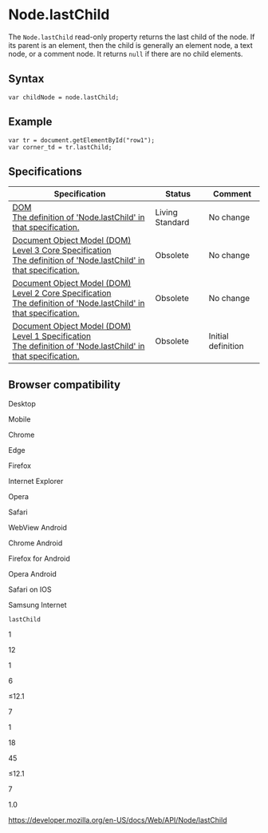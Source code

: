 Node.lastChild
==============

The `Node.lastChild` read-only property returns the last child of the node. If its parent is an element, then the child is generally an element node, a text node, or a comment node. It returns `null` if there are no child elements.

Syntax
------

    var childNode = node.lastChild;

Example
-------

    var tr = document.getElementById("row1");
    var corner_td = tr.lastChild;

Specifications
--------------

<table><thead><tr class="header"><th>Specification</th><th>Status</th><th>Comment</th></tr></thead><tbody><tr class="odd"><td><a href="https://dom.spec.whatwg.org/#dom-node-lastchild">DOM<br />
<span class="small">The definition of 'Node.lastChild' in that specification.</span></a></td><td><span class="spec-living">Living Standard</span></td><td>No change</td></tr><tr class="even"><td><a href="https://www.w3.org/TR/DOM-Level-3-Core/core.html#ID-61AD09FB">Document Object Model (DOM) Level 3 Core Specification<br />
<span class="small">The definition of 'Node.lastChild' in that specification.</span></a></td><td><span class="spec-obsolete">Obsolete</span></td><td>No change</td></tr><tr class="odd"><td><a href="https://www.w3.org/TR/DOM-Level-2-Core/core.html#ID-61AD09FB">Document Object Model (DOM) Level 2 Core Specification<br />
<span class="small">The definition of 'Node.lastChild' in that specification.</span></a></td><td><span class="spec-obsolete">Obsolete</span></td><td>No change</td></tr><tr class="even"><td><a href="https://www.w3.org/TR/REC-DOM-Level-1/level-one-core.html#ID-61AD09FB">Document Object Model (DOM) Level 1 Specification<br />
<span class="small">The definition of 'Node.lastChild' in that specification.</span></a></td><td><span class="spec-obsolete">Obsolete</span></td><td>Initial definition</td></tr></tbody></table>

Browser compatibility
---------------------

Desktop

Mobile

Chrome

Edge

Firefox

Internet Explorer

Opera

Safari

WebView Android

Chrome Android

Firefox for Android

Opera Android

Safari on IOS

Samsung Internet

`lastChild`

1

12

1

6

≤12.1

7

1

18

45

≤12.1

7

1.0

<a href="https://developer.mozilla.org/en-US/docs/Web/API/Node/lastChild" class="_attribution-link">https://developer.mozilla.org/en-US/docs/Web/API/Node/lastChild</a>
